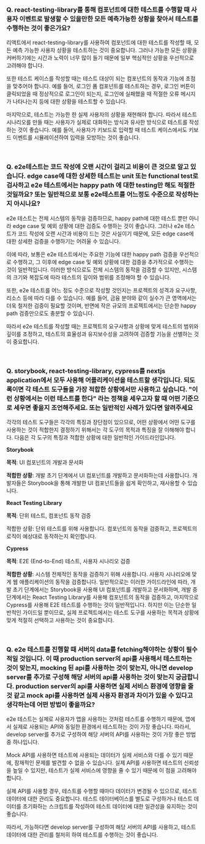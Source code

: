 

### Q.  react-testing-library를 통해 컴포넌트에 대한 테스트를 수행할 때 사용자 이벤트로 발생할 수 있을만한 모든 예측가능한 상황을 찾아서 테스트를 수행하는 것이 좋은가요?

리액트에서 react-testing-library를 사용하여 컴포넌트에 대한 테스트를 작성할 때, 모든 예측 가능한 사용자 상황을 테스트하는 것이 중요합니다. 그러나 가능한 모든 상황을 커버하기에는 시간과 노력이 너무 많이 들기 때문에 일부 핵심적인 상황을 우선적으로 고려해야 합니다.

또한 테스트 케이스를 작성할 때는 테스트 대상이 되는 컴포넌트의 동작과 기능에 초점을 맞추어야 합니다. 예를 들어, 로그인 폼 컴포넌트를 테스트하는 경우, 로그인 버튼이 클릭되었을 때 정상적으로 로그인이 되는지, 로그인에 실패했을 때 적절한 오류 메시지가 나타나는지 등에 대한 상황을 테스트할 수 있습니다.

마지막으로, 테스트는 가능한 한 실제 사용자의 상황을 재현해야 합니다. 따라서 테스트 시나리오를 만들 때는 사용자가 실제로 대화하는 방식과 유사한 방식으로 테스트를 작성하는 것이 좋습니다. 예를 들어, 사용자가 키보드로 입력할 때 테스트 케이스에서도 키보드 이벤트를 시뮬레이션하여 입력을 모방하는 것이 좋습니다.

<br>

### Q. e2e테스트는 코드 작성에 오랜 시간이 걸리고 비용이 큰 것으로 알고 있습니다. edge case에 대한 상세한 테스트는 unit 또는 functional test로 검사하고 e2e 테스트에서는 happy path 에 대한 testing만 해도 적절한 것일까요? 또는 일반적으로 보통 e2e테스트를 어느정도 수준으로 작성하는지 아시나요?

e2e 테스트는 전체 시스템의 동작을 검증하므로, happy path에 대한 테스트 뿐만 아니라 edge case 및 예외 상황에 대한 검증도 수행하는 것이 좋습니다. 그러나 e2e 테스트가 코드 작성에 오랜 시간과 비용이 드는 것은 사실이기 때문에, 모든 edge case에 대한 상세한 검증을 수행하기는 어려울 수 있습니다.

이에 따라, 보통은 e2e 테스트에서는 주요한 기능에 대한 happy path 검증을 우선적으로 수행하고, 그 이후에 edge case 및 예외 상황에 대한 검증을 추가적으로 수행하는 것이 일반적입니다. 이러한 방식으로도 전체 시스템의 동작을 검증할 수 있지만, 시스템의 크기와 복잡도에 따라 테스트의 깊이와 범위를 조정해야 할 수 있습니다.

또한, e2e 테스트를 어느 정도 수준으로 작성할 것인지는 프로젝트의 성격과 요구사항, 리소스 등에 따라 다를 수 있습니다. 예를 들어, 금융 분야와 같이 실수가 큰 영역에서는 더욱 철저한 검증이 필요할 것이며, 반면에 작은 규모의 프로젝트에서는 단순한 happy path 검증만으로도 충분할 수 있습니다.

따라서 e2e 테스트를 작성할 때는 프로젝트의 요구사항과 상황에 맞게 테스트의 범위와 깊이를 조정하고, 테스트의 효율성과 유지보수성을 고려하여 검증할 기능을 선별하는 것이 중요합니다.


<br>

### Q. storybook, react-testing-library, cypress를 nextjs application에서 모두 사용해 어플리케이션을 테스트할 생각입니다. 되도록이면 각 테스트 도구들을 가장 적합한 상황에서만 사용하고 싶습니다. "이런 상황에서는 이런 테스트를 한다" 라는 정책을 세우고자 할 때 어떤 기준으로 세우면 좋을지 조언해주세요. 또는 일반적인 사례가 있다면 알려주세요 

각각의 테스트 도구들은 각각의 특징과 장단점이 있으므로, 어떤 상황에서 어떤 도구를 사용하는 것이 적합한지 결정하기 위해서는 각 도구의 목적과 특징을 잘 이해해야 합니다. 다음은 각 도구의 특징과 적합한 상황에 대한 일반적인 가이드라인입니다.

**Storybook**

**목적**: UI 컴포넌트의 개발과 문서화

**적합한 상황**: 개발 초기 단계에서 UI 컴포넌트를 개발하고 문서화하는데 사용합니다. 개발자들은 Storybook을 통해 개발한 UI 컴포넌트들을 쉽게 확인하고, 재사용할 수 있습니다.

**React Testing Library**

**목적**: 단위 테스트, 컴포넌트 동작 검증

적합한 상황: 단위 테스트를 위해 사용합니다. 컴포넌트의 동작을 검증하고, 프로젝트의 로직이 예상대로 동작하는지 확인합니다.

**Cypress**

**목적**: E2E (End-to-End) 테스트, 사용자 시나리오 검증

**적합한 상황**: 시스템 전체적인 동작을 검증하기 위해 사용합니다. 사용자 시나리오에 맞게 웹 애플리케이션의 동작을 검증합니다.
일반적으로는 이러한 가이드라인에 따라, 개발 초기 단계에서는 Storybook을 사용해 UI 컴포넌트를 개발하고 문서화하며, 개발 중단계에서는 React Testing Library를 사용해 컴포넌트의 동작을 검증하고, 마지막으로 Cypress를 사용해 E2E 테스트를 수행하는 것이 일반적입니다. 하지만 이는 단순한 일반적인 가이드일 뿐이므로, 실제 프로젝트에서는 테스트 도구를 사용하는 목적과 상황에 맞게 적절히 선택하고 사용하는 것이 중요합니다.

<br>

### Q. e2e 테스트를 진행할 때 서버의 data를 fetching해야하는 상황이 필수적일 것입니다. 이 때 production server의 api를 사용해서 테스트하는 것이 맞는지, mocking 된 api를 사용하는 것이 맞는지, 아니면 develop server를 추가로 구성해 해당 서버의 api를 사용하는 것이 맞는지 궁금합니다. production server의 api를 사용하면 실제 서비스 환경에 영향을 줄 것 같고 mock api를 사용하면 실제 사용자 환경과 차이가 있을 수 있다고 생각하는데 어떤 방법이 좋을까요?

e2e 테스트는 실제로 사용자가 앱을 사용하는 것처럼 테스트를 수행하기 때문에, 앱에서 실제로 사용되는 API와 동일한 환경에서 테스트하는 것이 가장 좋습니다. 따라서, develop server를 추가로 구성하여 해당 서버의 API를 사용하는 것이 가장 좋은 방법 중 하나입니다.

Mock API를 사용하면 테스트에 사용되는 데이터가 실제 서비스와 다를 수 있기 때문에, 잠재적인 문제를 발견할 수 없을 수 있습니다. 실제 API를 사용하면 테스트의 신뢰성을 높일 수 있지만, 테스트가 실제 서비스에 영향을 줄 수 있기 때문에 이 점을 고려해야 합니다.

실제 API를 사용할 경우, 테스트를 수행할 때마다 데이터가 변경될 수 있으므로, 테스트 데이터에 대한 관리도 중요합니다. 테스트 데이터베이스를 별도로 구성하거나 테스트 데이터를 초기화하는 스크립트를 작성하여 테스트 데이터에 대한 일관성을 유지하는 것이 좋습니다.

따라서, 가능하다면 develop server를 구성하여 해당 서버의 API를 사용하고, 테스트 데이터에 대한 관리를 철저히 하여 테스트를 수행하는 것이 좋습니다.
